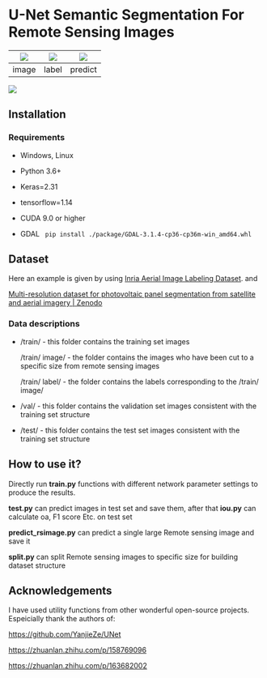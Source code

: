 # U-Net Semantic Segmentation For Remote Sensing Images

| ![](./docs/image.png) | ![](./docs/label.png) | ![](./docs/predict.png) |
| :--------------------: | :-------------------: | :---------------------: |
|         image          |         label         |         predict         |


![](./docs/model.png)


## Installation

### Requirements

* Windows, Linux

* Python 3.6+ 

* Keras=2.31

* tensorflow=1.14

* CUDA 9.0 or higher

* GDAL  ``` pip install ./package/GDAL-3.1.4-cp36-cp36m-win_amd64.whl```

  

## Dataset

Here an example is given by using [Inria Aerial Image Labeling Dataset](https://project.inria.fr/aerialimagelabeling/). and

[Multi-resolution dataset for photovoltaic panel segmentation from satellite and aerial imagery | Zenodo](https://zenodo.org/record/5171712)

### Data descriptions

- /train/ - this folder contains the training set images

  /train/ image/ - the folder contains the images who have been cut to a specific size from remote sensing images 

  /train/ label/ - the folder contains the labels corresponding to the /train/ image/ 

- /val/ - this folder contains the validation set images consistent with the training set structure

- /test/ - this folder contains the test set images consistent with the training set structure

  

How to use it?
---------------------

Directly run **train.py** functions with different network parameter settings to produce the results. 

**test.py** can predict images in test set and save them, after that **iou.py** can calculate oa, F1 score Etc. on test set

**predict_rsimage.py** can predict a single large Remote sensing image and save it

**split.py** can split Remote sensing images to specific size for building dataset structure





##  Acknowledgements

I have used utility functions from other wonderful open-source projects. Espeicially thank the authors of:

https://github.com/YanjieZe/UNet

https://zhuanlan.zhihu.com/p/158769096

https://zhuanlan.zhihu.com/p/163682002